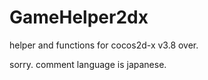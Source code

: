 # GameHelper2dx
helper and functions for cocos2d-x v3.8 over.

sorry. comment language is japanese.
